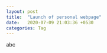 ```yaml
---
layout: post
title:  "Launch of personal webpage"
date:   2020-07-09 21:03:36 +0530
categories: Tag
---
```

abc
